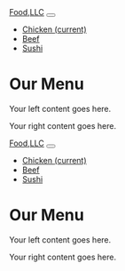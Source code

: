 <!DOCTYPE html>
<html lang="en">
<head>
  <meta charset="UTF-8">
  <meta name="viewport" content="width=device-width, initial-scale=1">
  <link rel="stylesheet" href="https://maxcdn.bootstrapcdn.com/bootstrap/4.0.0/css/bootstrap.min.css">
  <title>Your Responsive Website</title>
</head>
<body>
<!-- Navbar with Bootstrap classes -->
<nav class="navbar navbar-expand-lg navbar-dark bg-dark">
  <a class="navbar-brand" href="#">Food,LLC</a>
  <button class="navbar-toggler" type="button" data-toggle="collapse" data-target="#navbarNav" aria-controls="navbarNav" aria-expanded="false" aria-label="Toggle navigation">
    <span class="navbar-toggler-icon"></span>
  </button>
  <div class="collapse navbar-collapse" id="navbarNav">
    <ul class="navbar-nav">
      <li class="nav-item active">
        <a class="nav-link" href="#">Chicken <span class="sr-only">(current)</span></a>
      </li>
      <li class="nav-item">
        <a class="nav-link" href="#">Beef</a>
      </li>
      <li class="nav-item">
        <a class="nav-link" href="#">Sushi</a>
      </li>
    </ul>
  </div>
</nav>
<!-- Page Heading with Bootstrap class -->
<div class="container mt-4">
   <h1 class="mt-5 text-center">Our Menu</h1>
</div>
<!-- Bootstrap Grid for the tall section -->
<div class="container mt-4">
  <div class="row">
      <div class="col-md-6">
      <!-- Content for the left side of the grid -->
      <p>Your left content goes here.</p>
    </div>
    <div class="col-md-6">
      <!-- Content for the right side of the grid -->
      <p>Your right content goes here.</p>
    </div>
  </div>
</div>
<!-- Bootstrap JS and Popper.js (required for Bootstrap components) -->
<script src="https://code.jquery.com/jquery-3.2.1.slim.min.js"></script>
<script src="https://cdnjs.cloudflare.com/ajax/libs/popper.js/1.12.9/umd/popper.min.js"></script>
<script src="https://maxcdn.bootstrapcdn.com/bootstrap/4.0.0/js/bootstrap.min.js"></script>
</body>
</html>





<!DOCTYPE html>
<html lang="en">
<head>
  <meta charset="UTF-8">
  <meta name="viewport" content="width=device-width, initial-scale=1">
  <link rel="stylesheet" href="https://maxcdn.bootstrapcdn.com/bootstrap/4.0.0/css/bootstrap.min.css">
  <title>Your Responsive Website</title>
</head>
<body>
<!-- Navbar with Bootstrap classes -->
<nav class="navbar navbar-expand-lg navbar-dark bg-dark">
  <a class="navbar-brand" href="#">Food,LLC</a>
  <button class="navbar-toggler" type="button" data-toggle="collapse" data-target="#navbarNav" aria-controls="navbarNav" aria-expanded="false" aria-label="Toggle navigation">
    <span class="navbar-toggler-icon"></span>
  </button>
  <div class="collapse navbar-collapse" id="navbarNav">
    <ul class="navbar-nav">
      <li class="nav-item active">
        <a class="nav-link" href="#">Chicken <span class="sr-only">(current)</span></a>
      </li>
      <li class="nav-item">
        <a class="nav-link" href="#">Beef</a>
      </li>
      <li class="nav-item">
        <a class="nav-link" href="#">Sushi</a>
      </li>
    </ul>
  </div>
</nav>
<!-- Page Heading with Bootstrap class -->
<div class="container mt-4">
   <h1 class="mt-5 text-center">Our Menu</h1>
</div>
<!-- Bootstrap Grid for the tall section -->
<div class="container mt-4">
  <div class="row">
      <div class="col-md-6">
      <!-- Content for the left side of the grid -->
      <p class="bg-primary text-white text-center">Your left content goes here.</p>
    </div>
    <div class="col-md-6">
      <!-- Content for the right side of the grid -->
      <p class="bg-success text-white text-center">Your right content goes here.</p>
    </div>
  </div>
</div>
<!-- Bootstrap JS and Popper.js (required for Bootstrap components) -->
<script src="https://code.jquery.com/jquery-3.2.1.slim.min.js"></script>
<script src="https://cdnjs.cloudflare.com/ajax/libs/popper.js/1.12.9/umd/popper.min.js"></script>
<script src="https://maxcdn.bootstrapcdn.com/bootstrap/4.0.0/js/bootstrap.min.js"></script>
</body>
</html>

